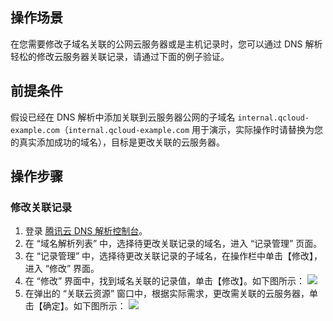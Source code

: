 ## 操作场景
在您需要修改子域名关联的公网云服务器或是主机记录时，您可以通过 DNS 解析轻松的修改云服务器关联记录，请通过下面的例子验证。

## 前提条件
假设已经在 DNS 解析中添加关联到云服务器公网的子域名 `internal.qcloud-example.com`（`internal.qcloud-example.com` 用于演示，实际操作时请替换为您的真实添加成功的域名），目标是更改关联的云服务器。


## 操作步骤
### 修改关联记录
1. 登录 [腾讯云 DNS 解析控制台](https://console.cloud.tencent.com/cns)。
2. 在 “域名解析列表” 中，选择待更改关联记录的域名，进入 “记录管理” 页面。
3. 在 “记录管理” 中，选择待更改关联记录的子域名，在操作栏中单击【修改】，进入 “修改” 界面。
4. 在 “修改” 界面中，找到域名关联的记录值，单击【修改】。如下图所示：
![](https://main.qcloudimg.com/raw/c53f13bc00c25dcf65ed7ac826156728.png)
5. 在弹出的 “关联云资源” 窗口中，根据实际需求，更改需关联的云服务器，单击【确定】。如下图所示：
![](https://main.qcloudimg.com/raw/0d048d6369a45ac7f71358aba72f3fb5.png)

